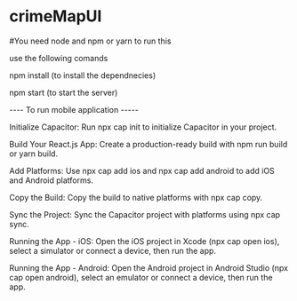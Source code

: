 # crimeMapUI

#You need node and npm or yarn to run this

use the following comands

npm install (to install the dependnecies)

npm start (to start the server)


---- To run mobile application -----

Initialize Capacitor: Run npx cap init to initialize Capacitor in your project.

Build Your React.js App: Create a production-ready build with npm run build or yarn build.

Add Platforms: Use npx cap add ios and npx cap add android to add iOS and Android platforms.

Copy the Build: Copy the build to native platforms with npx cap copy.

Sync the Project: Sync the Capacitor project with platforms using npx cap sync.

Running the App - iOS: Open the iOS project in Xcode (npx cap open ios), select a simulator or connect a device, then run the app.

Running the App - Android: Open the Android project in Android Studio (npx cap open android), select an emulator or connect a device, then run the app.